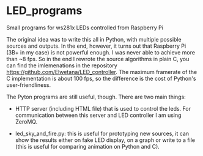 # LED_programs
Small programs for ws281x LEDs controlled from Raspberry Pi

The original idea was to write this all in Python, with multiple possible sources and outputs. In the end,
however, it turns out that Raspberry Pi (3B+ in my case) is not powerful enough. I was never able to achieve
more than ~8 fps. So in the end I rewrote the source algorithms in plain C, you can find the imlemenations 
in the repository https://github.com/Elwetana/LED_controller. The maximum framerate of the C implementation is 
about 100 fps, so the difference is the cost of Python's user-friendliness.

The Pyton programs are still useful, though. There are two main things:

* HTTP server (including HTML file) that is used to control the leds. For communication between this server
  and LED controller I am using ZeroMQ.
  
* led_sky_and_fire.py: this is useful for prototyping new sources, it can show the results either on fake
  LED display, on a graph or write to a file (this is useful for comparing animation on Python and C).
